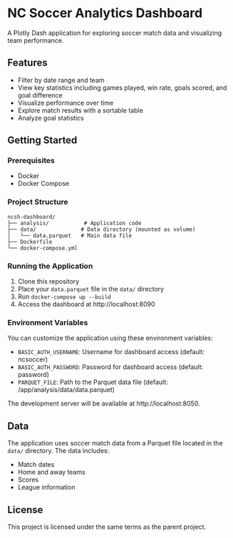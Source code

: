 # NC Soccer Analytics Dashboard

A Plotly Dash application for exploring soccer match data and visualizing team performance.

## Features

- Filter by date range and team
- View key statistics including games played, win rate, goals scored, and goal difference
- Visualize performance over time
- Explore match results with a sortable table
- Analyze goal statistics

## Getting Started

### Prerequisites

- Docker
- Docker Compose

### Project Structure

```
ncsh-dashboard/
├── analysis/           # Application code
├── data/              # Data directory (mounted as volume)
│   └── data.parquet   # Main data file
├── Dockerfile
└── docker-compose.yml
```

### Running the Application

1. Clone this repository
2. Place your `data.parquet` file in the `data/` directory
3. Run `docker-compose up --build`
4. Access the dashboard at http://localhost:8090

### Environment Variables

You can customize the application using these environment variables:

- `BASIC_AUTH_USERNAME`: Username for dashboard access (default: ncsoccer)
- `BASIC_AUTH_PASSWORD`: Password for dashboard access (default: password)
- `PARQUET_FILE`: Path to the Parquet data file (default: /app/analysis/data/data.parquet)

The development server will be available at http://localhost:8050.

## Data

The application uses soccer match data from a Parquet file located in the `data/` directory. The data includes:

- Match dates
- Home and away teams
- Scores
- League information

## License

This project is licensed under the same terms as the parent project.